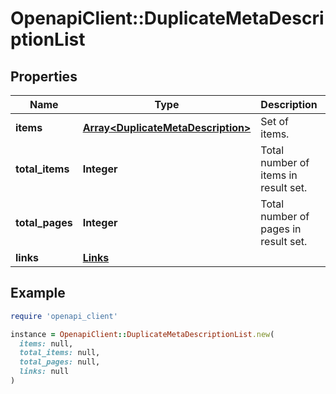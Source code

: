 # OpenapiClient::DuplicateMetaDescriptionList

## Properties

| Name | Type | Description | Notes |
| ---- | ---- | ----------- | ----- |
| **items** | [**Array&lt;DuplicateMetaDescription&gt;**](DuplicateMetaDescription.md) | Set of items. |  |
| **total_items** | **Integer** | Total number of items in result set. |  |
| **total_pages** | **Integer** | Total number of pages in result set. |  |
| **links** | [**Links**](Links.md) |  | [optional] |

## Example

```ruby
require 'openapi_client'

instance = OpenapiClient::DuplicateMetaDescriptionList.new(
  items: null,
  total_items: null,
  total_pages: null,
  links: null
)
```

